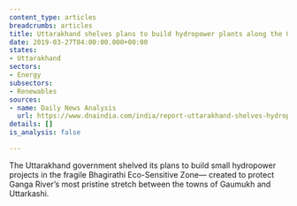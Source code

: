 ```yaml
---
content_type: articles
breadcrumbs: articles
title: Uttarakhand shelves plans to build hydropower plants along the Ganga River
date: 2019-03-27T04:00:00.000+00:00
states:
- Uttarakhand
sectors:
- Energy
subsectors:
- Renewables
sources:
- name: Daily News Analysis
  url: https://www.dnaindia.com/india/report-uttarakhand-shelves-hydropower-plans-on-eco-sensitive-bhagirathi-2731851
details: []
is_analysis: false

---
```

The Uttarakhand government shelved its plans to build small hydropower projects in the fragile Bhagirathi Eco-Sensitive Zone— created to protect Ganga River’s most pristine stretch between the towns of Gaumukh and Uttarkashi.